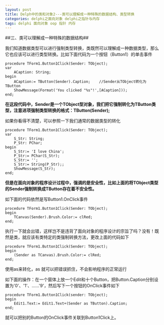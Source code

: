 ```yaml
---
layout: post
title: Delph中的类和对象2---类可以理解成一种特殊的数据结构、类型转换
categories: delphi之面向对象 delphi之指针与内存
tags: delphi 面向对象 oop 指针 内存
---
```



##三、类可以理解成一种特殊的数据结构##

我们知道数据类型可以进行强制类型转换，类既然可以理解成一种数据类型，那么它也应该可以进行类型转换。比如下面代码为一个按钮（Button1）的单击事件

    procedure TForm1.Button1Click(Sender: TObject);
    var
        ACaption: String;
    begin
        ACaption:= TButton(Sender).Caption;    //Sender从TObject转化为TButton
        ShowMessage(Format('You clicked "%s"!',[ACaption]));
    end;

**在这段代码中，Sender是一个TObject型对象，我们把它强制转化为TButton类型，注意进项强制类型转换的格式：TButton(Sender);**

如果你看得不清楚，可以参照一下我们通常的数据类型的转化

    procedure TForm1.Button1Click(Sender: TObject);
    var
        S_Str: String;
        P_Str: PChar;
    begin
        S_Str:= 'I love China';
        P_Str:= PChar(S_Str);
        S_Str:= '';
        S_Str:= String(P_Str);;
        ShowMessage(S_Str);
    end;

**但是在面向对象的程序设计过程中，强调的是安全性，比如上面的将TObject类型的Sender强制转换成TButton存在着不安全性。**

如下面的代码依然是写Button1.OnClick事件

    procedure TForm1.Button1Click(Sender: TObject);
    begin
        TCanvas(Sender).Brush.Color:= clRed;
    end;

执行一下就会出错，这样岂不是违背了面向对象的程序设计的宗旨了吗？没有！既然是类，就应该有类特定的类强制转换方法，更改上面的代码如下

    procedure TForm1.Button1Click(Sender: TObject);
    begin
        (Sender as TCanvas).Brush.Color:= clRed;
    end;

使用as来转化，as 就可以把错误抓住，不会影响程序的正常运行

如下面的操作：在一个窗体上放一个Edit和十个Button，把Button.Caption分别设置为'0'、'1'、……'9'，然后写下一个按钮的OnClick事件如下

    procedure TForm1.Button1Click(sender: TObject);
    begin
        Edit1.Text:= Edit1.Text+(Sender as TButton).Caption;
    end;

就可以把别的Button的OnClick事件关联到Button1Click上。

 